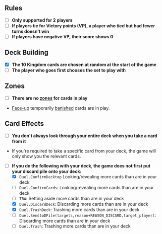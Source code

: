 ## Rules
- [ ] **Only supported for 2 players**
- [ ] **If players tie for Victory points (VP), a player who tied but had fewer turns doesn't win**
- [ ] **If players have negative VP, their score shows 0**
## Deck Building
- [x] **The 10 Kingdom cards are chosen at random at the start of the game**
- [ ] **The player who goes first chooses the set to play with**
## Zones
- [ ] **There are no [zones](https://yugioh.fandom.com/wiki/Zone) for cards in play**
- [Face-up](https://yugioh.fandom.com/wiki/Face-up) temporarily [banished](https://yugioh.fandom.com/wiki/Banish) cards are in play.
## Card Effects
- [ ] **You don't always look through your entire deck when you take a card from it**
- If you're required to take a specific card from your deck, the game will only show you the relevant cards.
- [ ] **If you do the following with your deck, the game does not first put your discard pile onto your deck:**
	- [x] `Duel.ConfirmDecktop` Looking/revealing more cards than are in your deck
	- [ ] `Duel.ConfirmCards`: Looking/revealing more cards than are in your deck
	- [ ] `TBA`: Setting aside more cards than are in your deck
	- [x] `Duel.DiscardDeck`: Discarding more cards than are in your deck
	- [x] `Duel.TrashDeck`: Trashing more cards than are in your deck
	- [ ] `Duel.SendtoDPile(targets,reason+REASON_DISCARD,target_player)`: Discarding more cards than are in your deck
	- [ ] `Duel.Trash`: Trashing more cards than are in your deck

